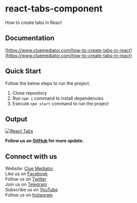 # react-tabs-component

How to create tabs in React

## Documentation

[https://www.cluemediator.com/how-to-create-tabs-in-react](https://www.cluemediator.com/how-to-create-tabs-in-react)

## Quick Start

Follow the below steps to run the project.

1. Clone repository
2. Run `npm i` command to install dependencies
3. Execute `npm start` command to run the project

## Output

[![React Tabs](https://www.cluemediator.com/wp-content/uploads/2022/02/output-how-to-create-tabs-in-react-clue-mediator.gif)](https://www.cluemediator.com/how-to-create-tabs-in-react)

**Follow us on [GitHub](https://github.com/cluemediator) for more update.**

## Connect with us

Website: [Clue Mediator](https://www.cluemediator.com)  
Like us on [Facebook](https://www.facebook.com/thecluemediator)  
Follow us on [Twitter](https://twitter.com/cluemediator)  
Join us on [Telegram](https://t.me/cluemediator)  
Subscribe us on [YouTube](https://www.youtube.com/ClueMediator)  
Follow us on [Instagram](https://www.instagram.com/clue_mediator)
